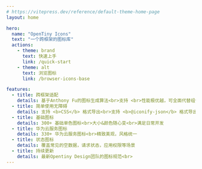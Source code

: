```yaml
---
# https://vitepress.dev/reference/default-theme-home-page
layout: home

hero:
  name: "OpenTiny Icons"
  text: "一个跨框架的图标库"
  actions:
    - theme: brand
      text: 快速上手
      link: /quick-start
    - theme: alt
      text: 浏览图标
      link: /browser-icons-base

features:
  - title: 跨框架适配
    details: 基于Anthony Fu的图标生成算法<br>支持 <br>性能极优越，可全面代替组件型图标 
  - title: 简单使用无障碍
    details: 支持 <b>CSS</b> 格式导出<br>支持 <b>@iconify-json</b> 格式导出<br>支持 <b>@unocss/preset-icons</b>，按需引用
  - title: 基础图标
    details: 300+ 基础单色图标<br>大小&颜色随心变<br>满足日常开发
  - title: 华为云服务图标
    details: 330+ 华为云服务图标<br>精致美观，风格统一
  - title: 状态图标
    details: 覆盖常见的空数据，请求状态，应用权限等场景
  - title: 持续更新
    details: 最新Opentiny Design团队的图标规范<br>
---
```


